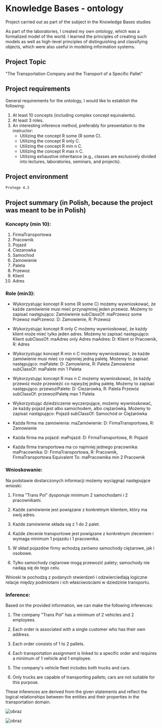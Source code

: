 # Knowledge Bases - ontology
Project carried out as part of the subject in the Knowledge Bases studies

As part of the laboratories, I created my own ontology, which was a formalized model of the world. I learned the principles of creating such models as well as high-level principles of distinguishing and classifying objects, which were also useful in modeling information systems.

## Project Topic
"The Transportation Company and the Transport of a Specific Pallet"

## Project requirements
General requirements for the ontology, I would like to establish the following:

1. At least 10 concepts (including complex concept equivalents).
2. At least 3 roles.
3. An interesting inference method, preferably for presentation to the instructor:
   - Utilizing the concept R some (R some C).
   - Utilizing the concept R only C.
   - Utilizing the concept R min n C.
   - Utilizing the concept R max n C.
   - Utilizing exhaustive inheritance
     (e.g., classes are exclusively divided into lectures, laboratories, seminars, and projects).

## Project environment
`Protege 4.3`

## Project summary (in Polish, because the project was meant to be in Polish)
### Koncepty (min 10):
  1. FirmaTransportowa
  2. Pracownik
  3. Pojazd
  4. Ciezarowka
  5. Samochod
  6. Zamowienie
  7. Paleta
  8. Przewoz
  9. Klient
  10. Adres

### Role (min3):
- Wykorzystując koncept R some (R some C) możemy wywnioskować, że każde zamówienie musi mieć przynajmniej jeden przewóz. Możemy to zapisać następująco:
Zamówienie subClassOf: maPrzewoz some Przewoz
maPrzewoz: D: Zamowienie, R: Przewoz

- Wykorzystując koncept R only C możemy wywnioskować, że każdy klient może mieć tylko jeden adres. Możemy to zapisać następująco:
Klient subClassOf: maAdres only Adres
maAdres: D: Klient or Pracownik, R: Adres

- Wykorzystując koncept R min n C możemy wywnioskować, że każde zamówienie musi mieć co najmniej jedną paletę. Możemy to zapisać następująco:
maPalete: D: Zamowienie, R: Paleta
Zamowienie subClassOf: maPalete min 1 Paleta

- Wykorzystując koncept R max n C możemy wywnioskować, że każdy przewóz może przewieźć co najwyżej jedną paletę. Możemy to zapisać następująco:
przewoziPalete: D: Ciezarowka, R: Paleta
Przewóz subClassOf: przewoziPaletę max 1 Paleta

- Wykorzystując dziedziczenie wyczerpujące, możemy wywnioskować, że każdy pojazd jest albo samochodem, albo ciężarówką. Możemy to zapisać następująco:
Pojazd subClassOf: Samochód or Ciężarówka

- Każda firma ma zamówienia: maZamówienie: D: FirmaTransportowa, R: Zamowienie

- Każda firma ma pojazd: maPojazd: D: FirmaTransportowa, R: Pojazd

- Każda firma transportowa ma co najmniej jednego pracownika:
maPracownika: D: FirmaTransportowa, R: Pracownik,
FirmaTransportowa Equivalent To: maPracownika min 2 Pracownik

### Wnioskowanie:

Na podstawie dostarczonych informacji możemy wyciągnąć następujące wnioski:

1. Firma "Trans Pol" dysponuje minimum 2 samochodami i 2 pracownikami.

2. Każde zamówienie jest powiązane z konkretnym klientem, który ma swój adres.

3. Każde zamówienie składa się z 1 do 2 palet.

4. Każde zlecenie transportowe jest powiązane z konkretnym zleceniem i wymaga minimum 1 pojazdu i 1 pracownika.

5. W skład pojazdów firmy wchodzą zarówno samochody ciężarowe, jak i osobowe.

6. Tylko samochody ciężarowe mogą przewozić palety; samochody nie nadają się do tego celu.

Wnioski te pochodzą z podanych stwierdzeń i odzwierciedlają logiczne relacje między podmiotami i ich właściwościami w dziedzinie transportu.

### Inference:

Based on the provided information, we can make the following inferences:

1. The company "Trans Pol" has a minimum of 2 vehicles and 2 employees. 

2. Each order is associated with a single customer who has their own address.

3. Each order consists of 1 to 2 pallets.

4. Each transportation assignment is linked to a specific order and requires a minimum of 1 vehicle and 1 employee.

5. The company's vehicle fleet includes both trucks and cars.

6. Only trucks are capable of transporting pallets; cars are not suitable for this purpose.

These inferences are derived from the given statements and reflect the logical relationships between the entities and their properties in the transportation domain.

![obraz](https://github.com/AgnieszkaDelmaczynska/knowledge-bases-ontology/assets/105732925/41ed640a-989f-4cc6-af2e-6a24d1fa4dd0)

![obraz](https://github.com/AgnieszkaDelmaczynska/knowledge-bases-ontology/assets/105732925/2dfe13cc-1ba1-4d94-8224-bd7dcd3ebaca)

